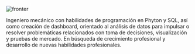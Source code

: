 ![fronter](https://github.com/user-attachments/assets/e6bfa36b-cedf-4e83-8e31-04f706358827)


<!--
**EstebanLU-lab/EstebanLU-lab** is a ✨ _special_ ✨ repository because its `README.md` (this file) appears on your GitHub profile.
-->
Ingeniero mecánico con habilidades de programación en Phyton y SQL, así como 
creación de dashboard, orientado al análisis de datos para impulsar o resolver 
problemáticas relacionados con toma de decisiones, visualización y pruebas de 
mercado. En búsqueda de crecimiento profesional y desarrollo de nuevas habilidades 
profesionales.
